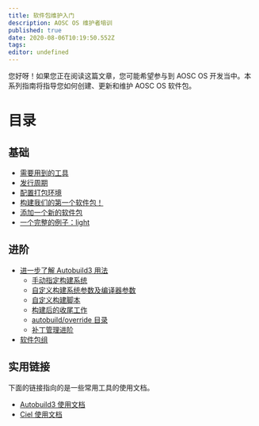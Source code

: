 ```yaml
---
title: 软件包维护入门
description: AOSC OS 维护者培训
published: true
date: 2020-08-06T10:19:50.552Z
tags: 
editor: undefined
---
```


您好呀！如果您正在阅读这篇文章，您可能希望参与到 AOSC OS 开发当中。本系列指南将指导您如何创建、更新和维护 AOSC OS 软件包。 

# 目录
## 基础
- [需要用到的工具](/zh/dev-sys-basics#需要用到的工具)
- [发行周期](/zh/dev-sys-basics#发行周期)
- [配置打包环境](/zh/dev-sys-basics#配置打包环境)
- [构建我们的第一个软件包！](/zh/dev-sys-basics#构建我们的第一个软件包)
- [添加一个新的软件包](/zh/dev-sys-basics#添加一个新的软件包)
- [一个完整的例子：light](/zh/dev-sys-basics#一个完整的例子light)

## 进阶
- [进一步了解 Autobuild3 用法](/en/dev-sys-advanced-techniques#advanced-operations-in-autobuild-3)
	- [手动指定构建系统](/en/dev-sys-advanced-techniques#manually-select-different-build-systems)
	- [自定义构建系统参数及编译器参数](/en/dev-sys-advanced-techniques#custom-build-system-compiler-parameters)
	- [自定义构建脚本](/en/dev-sys-advanced-techniques#custom-build-scripts)
	- [构建后的收尾工作](/en/dev-sys-advanced-techniques#post-build-tweaks)
	- [autobuild/override 目录](/en/dev-sys-advanced-techniques#the-autobuild-override-directory)
	- [补丁管理进阶](https://wiki.aosc.io/en/dev-sys-advanced-techniques#advanced-patch-management)
- [软件包组](/en/dev-sys-advanced-techniques#dealing-with-package-groups)

## 实用链接

下面的链接指向的是一些常用工具的使用文档。

- [Autobuild3 使用文档](/en/dev-sys-autobuild3-manual)
- [Ciel 使用文档](/en/dev-sys-ciel-manual)